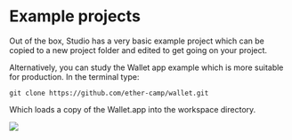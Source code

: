 # Example projects


Out of the box, Studio has a very basic example project which can be copied to a new project folder and edited to get going on your project.

Alternatively,  you can study the Wallet app example which is more suitable for production.  In the terminal type: 

```git clone https://github.com/ether-camp/wallet.git``` 
  
Which loads a copy of the Wallet.app into the workspace directory.

![](Ether-Camp-dir1.png)

